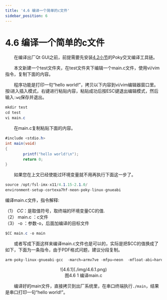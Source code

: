 ```yaml
---
title: '4.6 编译一个简单的c文件'
sidebar_position: 6
---
```


# 4.6 编译一个简单的c文件

&emsp;&emsp;在编译出厂Qt GUI之前，前提需要先安装[4.2小节](./install_poky.md)的Poky交叉编译工具链。

&emsp;&emsp;本文新建一个test文件夹，在test文件夹下编辑一个main.c文件，使用vi/vim指令，复制下面的内容。

&emsp;&emsp;程序功能是打印一句“hello world!”，拷贝以下内容到vi/vim编辑器窗口里。按i进入插入模式，右键进行粘贴内容，粘贴成功后按ESC键退出编辑模式，然后输入`:wq`保存并退出。
```c#
mkdir test
cd test
vi main.c
```
&emsp;&emsp;在main.c复制粘贴下面的内容。
```c#
#include <stdio.h>
int main(void)
{
        printf("hello world!\n");
        return 0;
}
```

&emsp;&emsp;如果您在上文已经使能过环境变量就不用再执行下面这一步了。
```c#
source /opt/fsl-imx-x11/4.1.15-2.1.0/
environment-setup-cortexa7hf-neon-poky-linux-gnueabi
```

编译main.c文件，指令解释:

（1）	$CC ：$是取值符号，取终端的环境变量CC的值.<br />
（2）	main.c ：c文件<br />
（3）	-o ：参数-o，后面加编译的目标文件
```c#
$CC main.c -o main
```

&emsp;&emsp;或者写成下面这样来编译main.c文件也是可以的，实际是把$CC的值换成了如下，下面为一条指令，由于PDF格式问题，建议分段复制。
```c#
arm-poky-linux-gnueabi-gcc  -march=armv7ve -mfpu=neon  -mfloat-abi=hard -mcpu=cortex-a7 --sysroot=$SDKTARGETSYSROOT main.c -o main
```

<center>
![4.6.1](./img/4.6.1.png)<br />
图4.6 1 编译main.c
</center>

&emsp;&emsp;编译好的main文件，直接拷贝到出厂系统里，在串口终端执行`./main`，结果是串口打印一句“hello world!”。